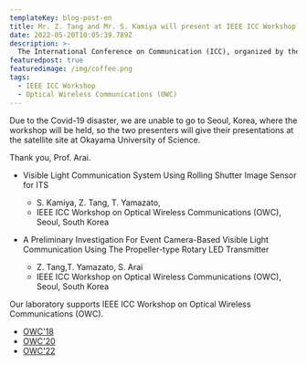 ```yaml
---
templateKey: blog-post-en
title: Mr. Z. Tang and Mr. S. Kamiya will present at IEEE ICC Workshop on OWC
date: 2022-05-20T10:05:39.789Z
description: >-
  The International Conference on Communication (ICC), organized by the Institute of Electrical and Electronics Engineers (IEEE), is the most prestigious international conference in the field of communications, along with the Global Communication Conference (Globecom).
featuredpost: true
featuredimage: /img/coffee.png
tags:
  - IEEE ICC Workshop
  - Optical Wireless Communications (OWC)
---
```


Due to the Covid-19 disaster, we are unable to go to Seoul, Korea, where the workshop will be held, so the two presenters will give their presentations at the satellite site at Okayama University of Science.

Thank you, Prof. Arai.

- Visible Light Communication System Using Rolling Shutter Image Sensor for ITS

  - S. Kamiya, Z. Tang, T. Yamazato,
  - IEEE ICC Workshop on Optical Wireless Communications (OWC), Seoul, South Korea

- A Preliminary Investigation For Event Camera-Based Visible Light Communication Using The Propeller-type Rotary LED Transmitter
  - Z. Tang,T. Yamazato, S. Arai
  - IEEE ICC Workshop on Optical Wireless Communications (OWC), Seoul, South Korea

Our laboratory supports IEEE ICC Workshop on Optical Wireless Communications (OWC).

- [OWC'18](http://yamazato.ilas.nagoya-u.ac.jp/owc/)
- [OWC'20](http://yamazato.ilas.nagoya-u.ac.jp/owc-2020)
- [OWC'22](http://yamazato.ilas.nagoya-u.ac.jp/owc2022)
